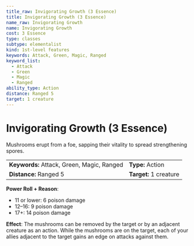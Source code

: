 ```yaml
---
title_raw: Invigorating Growth (3 Essence)
title: Invigorating Growth (3 Essence)
name_raw: Invigorating Growth
name: Invigorating Growth
cost: 3 Essence
type: classes
subtype: elementalist
kind: 1st-level features
keywords: Attack, Green, Magic, Ranged
keyword_list:
  - Attack
  - Green
  - Magic
  - Ranged
ability_type: Action
distance: Ranged 5
target: 1 creature
---
```


# Invigorating Growth (3 Essence)

Mushrooms erupt from a foe, sapping their vitality to spread strengthening spores.

|                                            |                        |
| :----------------------------------------- | :--------------------- |
| **Keywords:** Attack, Green, Magic, Ranged | **Type:** Action       |
| **Distance:** Ranged 5                     | **Target:** 1 creature |

**Power Roll + Reason**:

- 11 or lower: 6 poison damage
- 12–16: 9 poison damage
- 17+: 14 poison damage

**Effect**: The mushrooms can be removed by the target or by an adjacent creature as an action. While the mushrooms are on the target, each of your allies adjacent to the target gains an edge on attacks against them.
